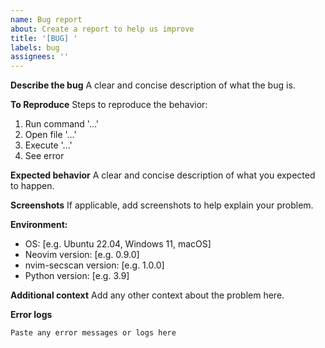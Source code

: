 ```yaml
---
name: Bug report
about: Create a report to help us improve
title: '[BUG] '
labels: bug
assignees: ''
---
```


**Describe the bug**
A clear and concise description of what the bug is.

**To Reproduce**
Steps to reproduce the behavior:
1. Run command '...'
2. Open file '...'
3. Execute '...'
4. See error

**Expected behavior**
A clear and concise description of what you expected to happen.

**Screenshots**
If applicable, add screenshots to help explain your problem.

**Environment:**
 - OS: [e.g. Ubuntu 22.04, Windows 11, macOS]
 - Neovim version: [e.g. 0.9.0]
 - nvim-secscan version: [e.g. 1.0.0]
 - Python version: [e.g. 3.9]

**Additional context**
Add any other context about the problem here.

**Error logs**
```
Paste any error messages or logs here
```